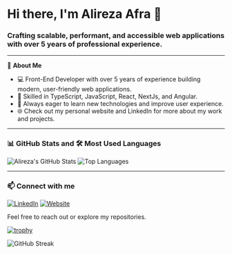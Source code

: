 # Hi there, I'm Alireza Afra 👋

### Crafting scalable, performant, and accessible web applications with over 5 years of professional experience.

---

🔭 **About Me**

- 💻 Front-End Developer with over 5 years of experience building modern, user-friendly web applications.
- 🎯 Skilled in TypeScript, JavaScript, React, NextJs, and Angular.
- 🚀 Always eager to learn new technologies and improve user experience.
- 🌐 Check out my personal website and LinkedIn for more about my work and projects.

---

### 📊 GitHub Stats and 🛠️ Most Used Languages

![Alireza's GitHub Stats](https://github-readme-stats.vercel.app/api?username=alireza95afrasiabi&show_icons=true&count_private=true&theme=vue)  ![Top Languages](https://github-readme-stats.vercel.app/api/top-langs/?username=alireza95afrasiabi&layout=compact&theme=vue)

---

### 📫 Connect with me

[![LinkedIn](https://img.shields.io/badge/LinkedIn-0077B5?logo=linkedin&logoColor=white&style=for-the-badge)](https://linkedin.com/in/alireza-afrasiabi-04509b230)  [![Website](https://img.shields.io/badge/Website-green?logo=google-chrome&logoColor=white&style=for-the-badge)](https://aliafra.com)

Feel free to reach out or explore my repositories.



[![trophy](https://github-profile-trophy.vercel.app/?username=yourusername&theme=radical)](https://github.com/ryo-ma/github-profile-trophy)

![GitHub Streak](https://github-readme-streak-stats.herokuapp.com/?user=alireza95afrasiabi&theme=dark)
